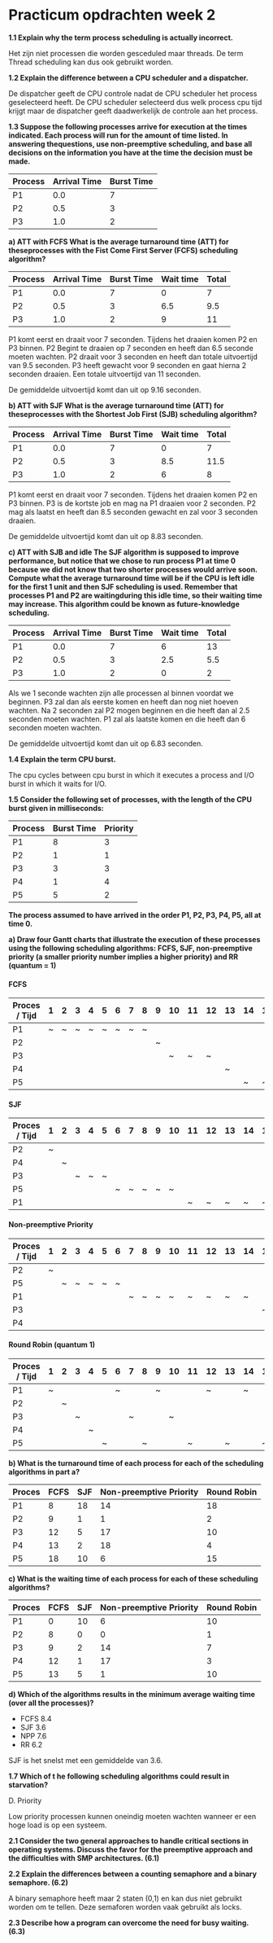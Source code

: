# Practicum opdrachten week 2

**1.1 Explain why the term process scheduling is actually incorrect.**

Het zijn niet processen die worden gesceduled maar threads. De term Thread scheduling kan dus ook gebruikt worden.

**1.2 Explain the difference between a CPU scheduler and a dispatcher.**

De dispatcher geeft de CPU controle nadat de CPU scheduler het process geselecteerd heeft.
De CPU scheduler selecteerd dus welk process cpu tijd krijgt maar de dispatcher geeft daadwerkelijk de controle aan het process.

**1.3 Suppose the following processes arrive for execution at the times indicated. Each process will 
run for the amount of time listed. In answering thequestions, use non-preemptive scheduling, and 
base all decisions on the information you have at the time the decision must be made.**

| Process | Arrival Time | Burst Time |
|---------|--------------|------------|
| P1 | 0.0 | 7 |
| P2 | 0.5 | 3 |
| P3 | 1.0 | 2 |

**a) ATT with FCFS
What is the average turnaround time (ATT) for theseprocesses with the Fist Come First Server 
(FCFS) scheduling algorithm?**


| Process | Arrival Time | Burst Time | Wait time | Total |
|---------|--------------|------------|-----------|-------|
| P1 | 0.0 | 7 | 0 | 7 |
| P2 | 0.5 | 3 | 6.5 | 9.5 |
| P3 | 1.0 | 2 | 9 | 11 |


P1 komt eerst en draait voor 7 seconden.
Tijdens het draaien komen P2 en P3 binnen.
P2 Begint te draaien op 7 seconden en heeft dan 6.5 seconde moeten wachten.
P2 draait voor 3 seconden en heeft dan totale uitvoertijd van 9.5 seconden.
P3 heeft gewacht voor 9 seconden en gaat hierna 2 seconden draaien. Een totale uitvoertijd van 11 seconden.

De gemiddelde uitvoertijd komt dan uit op 9.16 seconden.


**b) ATT with SJF
What is the average turnaround time (ATT) for theseprocesses with the Shortest Job First (SJB) 
scheduling algorithm?**

| Process | Arrival Time | Burst Time | Wait time | Total |
|---------|--------------|------------|-----------|-------|
| P1 | 0.0 | 7 | 0 | 7 |
| P2 | 0.5 | 3 | 8.5 | 11.5 |
| P3 | 1.0 | 2 | 6 | 8 |

P1 komt eerst en draait voor 7 seconden.
Tijdens het draaien komen P2 en P3 binnen.
P3 is de kortste job en mag na P1 draaien voor 2 seconden.
P2 mag als laatst en heeft dan 8.5 seconden gewacht en zal voor 3 seconden draaien.

De gemiddelde uitvoertijd komt dan uit op 8.83 seconden.


**c) ATT with SJB and idle
The SJF algorithm is supposed to improve performance, but notice that we chose to run process P1 
at time 0 because we did not know that two shorter processes would arrive soon. Compute what the 
average turnaround time will be if the CPU is left idle for the first 1 unit and then SJF scheduling is
used. Remember that processes P1 and P2 are waitingduring this idle time, so their waiting time 
may increase. This algorithm could be known as future-knowledge scheduling.**

| Process | Arrival Time | Burst Time | Wait time | Total |
|---------|--------------|------------|-----------|-------|
| P1 | 0.0 | 7 | 6 | 13 |
| P2 | 0.5 | 3 | 2.5 | 5.5 |
| P3 | 1.0 | 2 | 0 | 2 |

Als we 1 seconde wachten zijn alle processen al binnen voordat we beginnen.
P3 zal dan als eerste komen en heeft dan nog niet hoeven wachten.
Na 2 seconden zal P2 mogen beginnen en die heeft dan al 2.5 seconden moeten wachten.
P1 zal als laatste komen en die heeft dan 6 seconden moeten wachten.

De gemiddelde uitvoertijd komt dan uit op 6.83 seconden.


**1.4 Explain the term CPU burst.**

The cpu cycles between cpu burst in which it executes a process and I/O burst in which it waits for I/O.

**1.5 Consider the following set of processes, with the length of the CPU burst given in milliseconds:**

| Process | Burst Time | Priority |
|---------|------------|----------|
| P1 | 8 | 3 |
| P2 | 1 | 1 |
| P3 | 3 | 3 |
| P4 | 1 | 4 |
| P5 | 5 | 2 |

**The process assumed to have arrived in the order P1, P2, P3, P4, P5, all at time 0.**

**a) Draw four Gantt charts that illustrate the execution of these processes using the following 
scheduling algorithms: FCFS, SJF, non-preemptive priority (a smaller priority number implies a 
higher priority) and RR (quantum = 1)**

#### FCFS

| Proces / Tijd | 1 | 2 | 3 | 4 | 5 | 6 | 7 | 8 | 9 | 10 | 11 | 12 | 13 | 14 | 15 | 16 | 17 | 18 |
|---------|---|---|---|---|---|---|---|---|---|----|----|----|----|----|----|----|----|----|
| P1      | ~ | ~ | ~ | ~ | ~ | ~ | ~ | ~ |   |    |    |    |    |    |    |    |    |    |
| P2      |   |   |   |   |   |   |   |   | ~ |    |    |    |    |    |    |    |    |    |
| P3      |   |   |   |   |   |   |   |   |   | ~  | ~  | ~  |    |    |    |    |    |    |
| P4      |   |   |   |   |   |   |   |   |   |    |    |    | ~  |    |    |    |    |    |
| P5      |   |   |   |   |   |   |   |   |   |    |    |    |    | ~  | ~  | ~  | ~  | ~  |


#### SJF

| Proces / Tijd | 1 | 2 | 3 | 4 | 5 | 6 | 7 | 8 | 9 | 10 | 11 | 12 | 13 | 14 | 15 | 16 | 17 | 18 |
|---------|---|---|---|---|---|---|---|---|---|----|----|----|----|----|----|----|----|----|
| P2      | ~ |   |   |   |   |   |   |   |   |    |    |    |    |    |    |    |    |    |
| P4      |   | ~ |   |   |   |   |   |   |   |    |    |    |    |    |    |    |    |    |
| P3      |   |   | ~ | ~ | ~ |   |   |   |   |    |    |    |    |    |    |    |    |    |
| P5      |   |   |   |   |   | ~ | ~ | ~ | ~ | ~  |    |    |    |    |    |    |    |    |
| P1      |   |   |   |   |   |   |   |   |   |    | ~  | ~  | ~  | ~  | ~  | ~  | ~  | ~  |


#### Non-preemptive Priority

| Proces / Tijd | 1 | 2 | 3 | 4 | 5 | 6 | 7 | 8 | 9 | 10 | 11 | 12 | 13 | 14 | 15 | 16 | 17 | 18 |
|---------|---|---|---|---|---|---|---|---|---|----|----|----|----|----|----|----|----|----|
| P2      | ~ |   |   |   |   |   |   |   |   |    |    |    |    |    |    |    |    |    |
| P5      |   | ~ | ~ | ~ | ~ | ~ |   |   |   |    |    |    |    |    |    |    |    |    |
| P1      |   |   |   |   |   |   | ~ | ~ | ~ | ~  | ~  | ~  | ~  | ~  |    |    |    |    |
| P3      |   |   |   |   |   |   |   |   |   |    |    |    |    |    | ~  | ~  | ~  |    |
| P4      |   |   |   |   |   |   |   |   |   |    |    |    |    |    |    |    |    | ~ |

#### Round Robin (quantum 1)

| Proces / Tijd | 1 | 2 | 3 | 4 | 5 | 6 | 7 | 8 | 9 | 10 | 11 | 12 | 13 | 14 | 15 | 16 | 17 | 18 |
|---------|---|---|---|---|---|---|---|---|---|----|----|----|----|----|----|----|----|----|
| P1      | ~ |   |   |   |   | ~ |   |   | ~ |    |    | ~  |    | ~  |    | ~  | ~  | ~  |
| P2      |   | ~ |   |   |   |   |   |   |   |    |    |    |    |    |    |    |    |    |
| P3      |   |   | ~ |   |   |   | ~ |   |   | ~  |    |    |    |    |    |    |    |    |
| P4      |   |   |   | ~ |   |   |   |   |   |    |    |    |    |    |    |    |    |    |
| P5      |   |   |   |   | ~ |   |   | ~ |   |    | ~  |    | ~  |    | ~  |    |    |    |



**b) What is the turnaround time of each process for each of the scheduling algorithms in part a?**

| Proces | FCFS | SJF | Non-preemptive Priority | Round Robin |
|----|------|-----|-------------------------|-------------|
| P1 | 8    | 18  | 14                      | 18          |
| P2 | 9    | 1   | 1                       | 2           |
| P3 | 12   | 5   | 17                      | 10          |
| P4 | 13   | 2   | 18                      | 4           |
| P5 | 18   | 10  | 6                       | 15          |


**c) What is the waiting time of each process for each of these scheduling algorithms?**

| Proces | FCFS     | SJF     | Non-preemptive Priority | Round Robin |
|-------------|----------|---------|-------------------------|-------------|
| P1          | 0        | 10      | 6                       | 10          |
| P2          | 8        | 0       | 0                       | 1           |
| P3          | 9        | 2       | 14                      | 7           |
| P4          | 12       | 1       | 17                      | 3           |
| P5          | 13       | 5       | 1                       | 10          |



**d) Which of the algorithms results in the minimum average waiting time (over all the processes)?**

- FCFS 8.4
- SJF 3.6
- NPP 7.6
- RR 6.2

SJF is het snelst met een gemiddelde van 3.6.


**1.7 Which of t he following scheduling algorithms could result in starvation?**

D. Priority

Low priority processen kunnen oneindig moeten wachten wanneer er een hoge load is op een systeem.


**2.1 Consider the two general approaches to handle critical sections in operating systems. Discuss 
the favor for the preemptive approach and the difficulties with SMP architectures. (6.1)**

**2.2 Explain the differences between a counting semaphore and a binary semaphore. (6.2)**

A binary semaphore heeft maar 2 staten (0,1) en kan dus niet gebruikt worden om te tellen. Deze semaforen worden vaak gebruikt als locks.

**2.3 Describe how a program can overcome the need for busy waiting. (6.3)**
